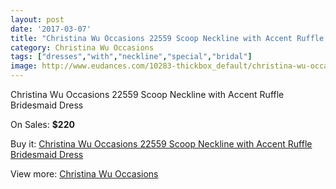 ```yaml
---
layout: post
date: '2017-03-07'
title: "Christina Wu Occasions 22559 Scoop Neckline with Accent Ruffle Bridesmaid Dress"
category: Christina Wu Occasions
tags: ["dresses","with","neckline","special","bridal"]
image: http://www.eudances.com/10283-thickbox_default/christina-wu-occasions-22559-scoop-neckline-with-accent-ruffle-bridesmaid-dress.jpg
---
```

Christina Wu Occasions 22559 Scoop Neckline with Accent Ruffle Bridesmaid Dress

On Sales: **$220**
<a href="https://www.eudances.com/en/christina-wu-occasions/3358-christina-wu-occasions-22559-scoop-neckline-with-accent-ruffle-bridesmaid-dress.html"><amp-img layout="responsive" width="600" height="600" src="//www.eudances.com/10283-thickbox_default/christina-wu-occasions-22559-scoop-neckline-with-accent-ruffle-bridesmaid-dress.jpg" alt="Christina Wu Occasions 22559 Scoop Neckline with Accent Ruffle Bridesmaid Dress 0" /></a>
<a href="https://www.eudances.com/en/christina-wu-occasions/3358-christina-wu-occasions-22559-scoop-neckline-with-accent-ruffle-bridesmaid-dress.html"><amp-img layout="responsive" width="600" height="600" src="//www.eudances.com/10288-thickbox_default/christina-wu-occasions-22559-scoop-neckline-with-accent-ruffle-bridesmaid-dress.jpg" alt="Christina Wu Occasions 22559 Scoop Neckline with Accent Ruffle Bridesmaid Dress 1" /></a>
<a href="https://www.eudances.com/en/christina-wu-occasions/3358-christina-wu-occasions-22559-scoop-neckline-with-accent-ruffle-bridesmaid-dress.html"><amp-img layout="responsive" width="600" height="600" src="//www.eudances.com/10287-thickbox_default/christina-wu-occasions-22559-scoop-neckline-with-accent-ruffle-bridesmaid-dress.jpg" alt="Christina Wu Occasions 22559 Scoop Neckline with Accent Ruffle Bridesmaid Dress 2" /></a>
<a href="https://www.eudances.com/en/christina-wu-occasions/3358-christina-wu-occasions-22559-scoop-neckline-with-accent-ruffle-bridesmaid-dress.html"><amp-img layout="responsive" width="600" height="600" src="//www.eudances.com/10286-thickbox_default/christina-wu-occasions-22559-scoop-neckline-with-accent-ruffle-bridesmaid-dress.jpg" alt="Christina Wu Occasions 22559 Scoop Neckline with Accent Ruffle Bridesmaid Dress 3" /></a>
<a href="https://www.eudances.com/en/christina-wu-occasions/3358-christina-wu-occasions-22559-scoop-neckline-with-accent-ruffle-bridesmaid-dress.html"><amp-img layout="responsive" width="600" height="600" src="//www.eudances.com/10285-thickbox_default/christina-wu-occasions-22559-scoop-neckline-with-accent-ruffle-bridesmaid-dress.jpg" alt="Christina Wu Occasions 22559 Scoop Neckline with Accent Ruffle Bridesmaid Dress 4" /></a>
<a href="https://www.eudances.com/en/christina-wu-occasions/3358-christina-wu-occasions-22559-scoop-neckline-with-accent-ruffle-bridesmaid-dress.html"><amp-img layout="responsive" width="600" height="600" src="//www.eudances.com/10284-thickbox_default/christina-wu-occasions-22559-scoop-neckline-with-accent-ruffle-bridesmaid-dress.jpg" alt="Christina Wu Occasions 22559 Scoop Neckline with Accent Ruffle Bridesmaid Dress 5" /></a>

Buy it: [Christina Wu Occasions 22559 Scoop Neckline with Accent Ruffle Bridesmaid Dress](https://www.eudances.com/en/christina-wu-occasions/3358-christina-wu-occasions-22559-scoop-neckline-with-accent-ruffle-bridesmaid-dress.html "Christina Wu Occasions 22559 Scoop Neckline with Accent Ruffle Bridesmaid Dress")

View more: [Christina Wu Occasions](https://www.eudances.com/en/59-christina-wu-occasions "Christina Wu Occasions")